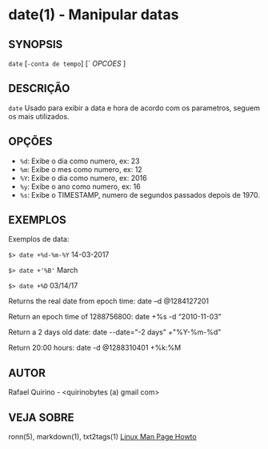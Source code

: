 date(1) - Manipular datas
===============================================

SYNOPSIS
--------

`date` [`-conta de tempo`] [` *OPCOES* ]

DESCRIÇÃO
---------

`date` Usado para exibir a data e hora de acordo com os parametros, seguem os mais utilizados.

OPÇÕES
------

* `%d`:
	Exibe o dia como numero, ex: 23
* `%m`:
	Exibe o mes como numero, ex: 12
* `%Y`:
	Exibe o dia como numero, ex: 2016
* `%y`:
	Exibe o ano como numero, ex: 16
* `%s`:
	Exibe o TIMESTAMP, numero de segundos passados depois de 1970.




EXEMPLOS
--------

Exemplos de data:


   `$> date +%d-%m-%Y`
	14-03-2017

   `$> date +'%B'`
	March

   `$> date +%D`
	03/14/17


Returns the real date from epoch time:
date –d @1284127201

Return an epoch time of 1288756800:
date +%s -d “2010-11-03”

Return a 2 days old date:
date --date="-2 days" +"%Y-%m-%d"

Return 20:00 hours:
date -d @1288310401 +%k:%M 

AUTOR
-----

Rafael Quirino - <quirinobytes (a) gmail com>

VEJA SOBRE
----------

ronn(5), markdown(1), txt2tags(1) [Linux Man Page Howto](
http://www.schweikhardt.net/man_page_howto.html)
